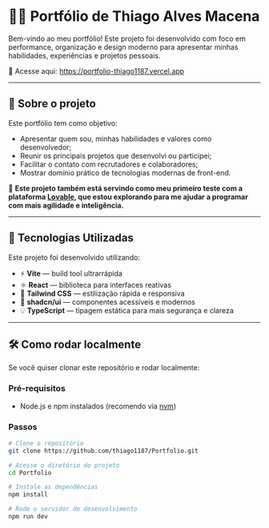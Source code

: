 # 👨‍💻 Portfólio de Thiago Alves Macena

Bem-vindo ao meu portfólio! Este projeto foi desenvolvido com foco em performance, organização e design moderno para apresentar minhas habilidades, experiências e projetos pessoais.

🔗 Acesse aqui:
https://portfolio-thiago1187.vercel.app

---

## 📌 Sobre o projeto

Este portfólio tem como objetivo:

- Apresentar quem sou, minhas habilidades e valores como desenvolvedor;
- Reunir os principais projetos que desenvolvi ou participei;
- Facilitar o contato com recrutadores e colaboradores;
- Mostrar domínio prático de tecnologias modernas de front-end.

🧪 **Este projeto também está servindo como meu primeiro teste com a plataforma [Lovable](https://lovable.dev), que estou explorando para me ajudar a programar com mais agilidade e inteligência.**

---

## 🚀 Tecnologias Utilizadas

Este projeto foi desenvolvido utilizando:

- ⚡ **Vite** — build tool ultrarrápida
- ⚛️ **React** — biblioteca para interfaces reativas
- 🎨 **Tailwind CSS** — estilização rápida e responsiva
- 🧩 **shadcn/ui** — componentes acessíveis e modernos
- 💡 **TypeScript** — tipagem estática para mais segurança e clareza

---

## 🛠️ Como rodar localmente

Se você quiser clonar este repositório e rodar localmente:

### Pré-requisitos

- Node.js e npm instalados (recomendo via [nvm](https://github.com/nvm-sh/nvm))

### Passos

```bash
# Clone o repositório
git clone https://github.com/thiago1187/Portfolio.git

# Acesse o diretório do projeto
cd Portfolio

# Instale as dependências
npm install

# Rode o servidor de desenvolvimento
npm run dev
